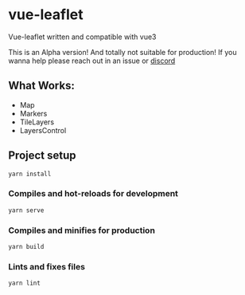 # vue-leaflet

Vue-leaflet written and compatible with vue3

This is an Alpha version! And totally not suitable for production! If you wanna help please reach out in an issue or [discord](https://discord.gg/uVZAfUf)

## What Works:

- Map
- Markers
- TileLayers
- LayersControl

## Project setup

```
yarn install
```

### Compiles and hot-reloads for development

```
yarn serve
```

### Compiles and minifies for production

```
yarn build
```

### Lints and fixes files

```
yarn lint
```
